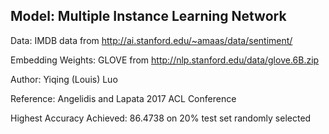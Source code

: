 ## Model: Multiple Instance Learning Network

Data: IMDB data from http://ai.stanford.edu/~amaas/data/sentiment/ 

Embedding Weights: GLOVE from http://nlp.stanford.edu/data/glove.6B.zip


Author: Yiqing (Louis) Luo

Reference: Angelidis and Lapata 2017 ACL Conference

Highest Accuracy Achieved: 86.4738 on 20% test set randomly selected

